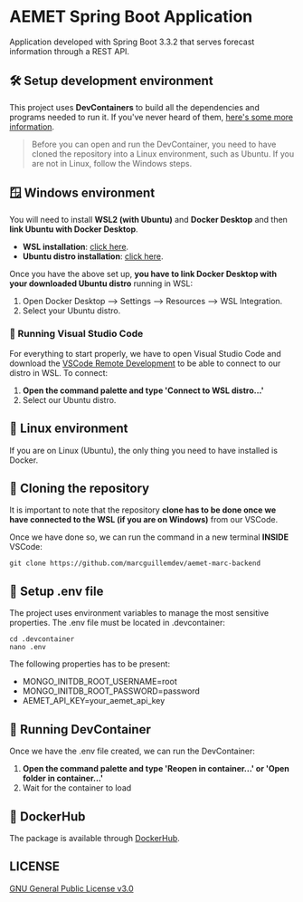 # AEMET Spring Boot Application
Application developed with Spring Boot 3.3.2 that serves forecast information through a REST API.

## 🛠️ Setup development environment
This project uses **DevContainers** to build all the dependencies and programs needed to run it.
If you've never heard of them, [here's some more information](https://code.visualstudio.com/docs/devcontainers/containers).

> Before you can open and run the DevContainer, you need to have cloned
> the repository into a Linux environment, such as Ubuntu. 
> If you are not in Linux, follow the Windows steps.

## 🪟 Windows environment
You will need to install **WSL2 (with Ubuntu)** and **Docker Desktop** and then **link Ubuntu with Docker Desktop**.

 - **WSL installation**: [click here](https://learn.microsoft.com/en-us/windows/wsl/install).
 - **Ubuntu distro installation**: [click here](https://apps.microsoft.com/detail/9pn20msr04dw?hl=es-es&gl=ES).

Once you have the above set up, **you have to link Docker Desktop with your downloaded Ubuntu distro** running in WSL:
 1. Open Docker Desktop --> Settings --> Resources --> WSL Integration.
 2. Select your Ubuntu distro.

### 📃 Running Visual Studio Code
For everything to start properly, we have to open Visual Studio Code and download the [VSCode Remote Development](https://marketplace.visualstudio.com/items?itemName=ms-vscode-remote.vscode-remote-extensionpack) to be able to connect to our distro in WSL. To connect:

 1. **Open the command palette and type 'Connect to WSL distro...'**
 2. Select our Ubuntu distro.

## 🐧 Linux environment
If you are on Linux (Ubuntu), the only thing you need to have installed is Docker.

##  💾 Cloning the repository
It is important to note that the repository **clone has to be done once we have connected to the WSL (if you are on Windows)** from our VSCode.

Once we have done so, we can run the command in a new terminal **INSIDE** VSCode:

    git clone https://github.com/marcguillemdev/aemet-marc-backend

## 🔧 Setup .env file

The project uses environment variables to manage the most sensitive properties. The .env file must be located in .devcontainer: 

    cd .devcontainer
    nano .env

The following properties has to be present:
 - MONGO_INITDB_ROOT_USERNAME=root
 - MONGO_INITDB_ROOT_PASSWORD=password
 - AEMET_API_KEY=your_aemet_api_key

## 🎉 Running DevContainer
Once we have the .env file created, we can run the DevContainer:
1. **Open the command palette and type 'Reopen in container...' or 'Open folder in container...'**
 2. Wait for the container to load

## 🐋 DockerHub
The package is available through [DockerHub](https://hub.docker.com/r/marcguillemdev/aemet-marc-backend).

## LICENSE
 [GNU General Public License v3.0](https://github.com/marcguillemdev/aemet-marc-backend/blob/main/LICENSE)
